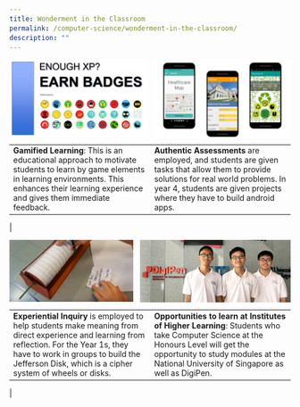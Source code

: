 ```yaml
---
title: Wonderment in the Classroom
permalink: /computer-science/wonderment-in-the-classroom/
description: ""
---
```

<img src="/images/computerscience1.jpg" style="width:49%" align=left>
<img src="/images/computerscience2.jpg" style="width:49%" align=right>

<br clear="left">

|  |  |
|---|---|
| **Gamified Learning**: This is an educational approach to motivate students to learn by game elements in learning environments. This enhances their learning experience and gives them immediate feedback. | **Authentic Assessments** are employed, and students are given tasks that allow them to provide solutions for real world problems. In year 4, students are given projects where they have to build android apps. |
|

<img src="/images/computerscience3.jpg" style="width:44%" align=left>
<img src="/images/computerscience4.jpg" style="width:53.5%" align=right>

<br clear="left">

|  |  |
|---|---|
| **Experiential Inquiry** is employed to help students make meaning from direct experience and learning from reflection. For the Year 1s, they have to work in groups to build the Jefferson Disk, which is a cipher system of wheels or disks. | **Opportunities to learn at Institutes of Higher Learning**: Students who take Computer Science at the Honours Level will get the opportunity to study modules at the National University of Singapore as well as DigiPen. |
|